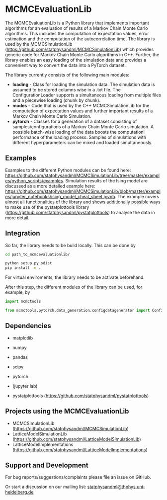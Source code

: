 MCMCEvaluationLib
=================

The MCMCEvaluationLib is a Python library that implements important algorithms for an evaluation of results of a Markov Chain Monte Carlo algorithms. This includes the computation of expectation values, error estimation and the computation of the autocorrelation time. The library is used by the MCMCSimulationLib (https://github.com/statphysandml/MCMCSimulationLib) which provides generic code for Markov Chain Monte Carlo algorithms in C++. Further, the library enables an easy loading of the simulation data and provides a convenient way to convert the data into a PyTorch dataset.

The library currently consists of the following main modules:

- **loading** - Class for loading the simulation data. The simulation data is assumed to be stored columns wise in a .txt file. The ConfigurationLoader supports a simultaneous loading from multiple files and a piecewise loading (chunk by chunk).
- **modes** - Code that is used by the C++ MCMCSimulationLib for the computation of expectation values and further important results of a Markov Chain Monte Carlo Simulation.
- **pytorch** - Classes for a generation of a dataset consisting of samples/configurations of a Markov Chain Monte Carlo simulation. A possible batch-wise loading of the data boosts the computationl performance of the loading process. Samples of simulations with different hyperparameters can be mixed and loaded simultaneously.

Examples
--------

Examples to the different Python modules can be found here: https://github.com/statphysandml/MCMCSimulationLib/tree/master/examples/python_scripts/examples. Simulation results of the Ising model are discussed as a more detailed example here: https://github.com/statphysandml/MCMCSimulationLib/blob/master/examples/jupyter_notebooks/ising_model_cheat_sheet.ipynb. The example covers almost all functionalities of the library and shows additionally possible ways to make use of the pystatplottools library (https://github.com/statphysandml/pystatplottools) to analyse the data in more detail.

Integration
-----------

So far, the library needs to be build locally. This can be done by

```bash
cd path_to_mcmcevaluationlib/

python setup.py sdist
pip install -e .
```

For virtual enviroments, the library needs to be activate beforehand.

After this step, the different modules of the library can be used, for example, by

```python
import mcmctools

from mcmctools.pytorch.data_generation.configdatagenerator import ConfigDataGenerator
```

Dependencies
------------

- matplotlib
- numpy
- pandas
- scipy
- pytorch
- (jupyter lab)

- pystatplottools (https://github.com/statphysandml/pystatplottools)

Projects using the MCMCEvaluationLib
----------------------------------

- MCMCSimulationLib (https://github.com/statphysandml/MCMCSimulationLib)
- LatticeModelSimulationLib (https://github.com/statphysandml/LatticeModelSimulationLib)
- LatticeModelImplementations (https://github.com/statphysandml/LatticeModelImplementations)

Support and Development
----------------------

For bug reports/suggestions/complaints please file an issue on GitHub.

Or start a discussion on our mailing list: statphysandml@thphys.uni-heidelberg.de

